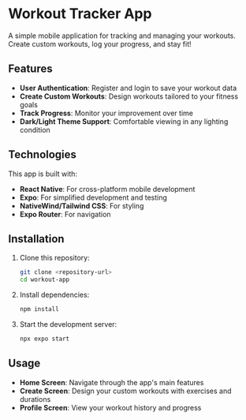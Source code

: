 # Workout Tracker App

A simple mobile application for tracking and managing your workouts. Create custom workouts, log your progress, and stay fit!

## Features

- **User Authentication**: Register and login to save your workout data
- **Create Custom Workouts**: Design workouts tailored to your fitness goals
- **Track Progress**: Monitor your improvement over time
- **Dark/Light Theme Support**: Comfortable viewing in any lighting condition

## Technologies

This app is built with:

- **React Native**: For cross-platform mobile development
- **Expo**: For simplified development and testing
- **NativeWind/Tailwind CSS**: For styling
- **Expo Router**: For navigation

## Installation

1. Clone this repository:
   ```bash
   git clone <repository-url>
   cd workout-app
   ```

2. Install dependencies:
   ```bash
   npm install
   ```

3. Start the development server:
   ```bash
   npx expo start
   ```

## Usage

- **Home Screen**: Navigate through the app's main features
- **Create Screen**: Design your custom workouts with exercises and durations
- **Profile Screen**: View your workout history and progress

